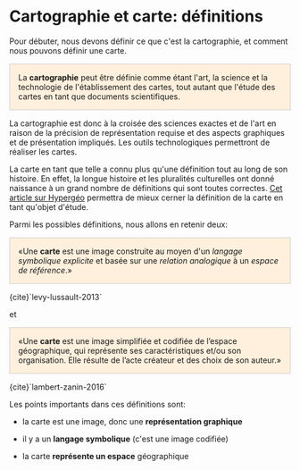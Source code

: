 # Cartographie et carte: définitions

Pour débuter, nous devons définir ce que c'est la cartographie, et comment nous pouvons définir une carte.

<div style="border: 1px solid #ccc; padding: 15px; margin: 15px 0; background-color: #fff0dd;">
La <b>cartographie</b> peut être définie comme étant l'art, la science et la technologie de l'établissement des cartes, tout autant que l'étude des cartes en tant que documents scientifiques.
</div>

La cartographie est donc à la croisée des sciences exactes et de l'art en raison de la précision de représentation requise et des aspects graphiques et de présentation impliqués. Les outils technologiques permettront de réaliser les cartes.

La carte en tant que telle a connu plus qu'une définition tout au long de son histoire. En effet, la longue histoire et les pluralités culturelles ont donné naissance à un grand nombre de définitions qui sont toutes correctes. [Cet article sur Hypergéo](http://www.hypergeo.eu/spip.php?article266) permettra de mieux cerner la définition de la carte en tant qu'objet d'étude.

Parmi les possibles définitions, nous allons en retenir deux:

<div style="border: 1px solid #ccc; padding: 15px; margin: 15px 0; background-color: #fff0dd;">
  «Une <b>carte</b> est une image construite au moyen d'un <i>langage symbolique explicite</i> et basée sur une <i>relation analogique</i> à un <i>espace de référence</i>.»  
</div>
{cite}`levy-lussault-2013`

et

<div style="border: 1px solid #ccc; padding: 15px; margin: 15px 0; background-color: #fff0dd;">
«Une <b>carte</b> est une image simplifiée et codifiée de l’espace 
géographique, qui représente ses caractéristiques et/ou son 
organisation. Elle résulte de l’acte créateur et des choix de son auteur.»  
</div>
{cite}`lambert-zanin-2016`

Les points importants dans ces définitions sont:

- la carte est une image, donc une **représentation graphique**

- il y a un **langage symbolique** (c'est une image codifiée)

- la carte **représente un espace** géographique
